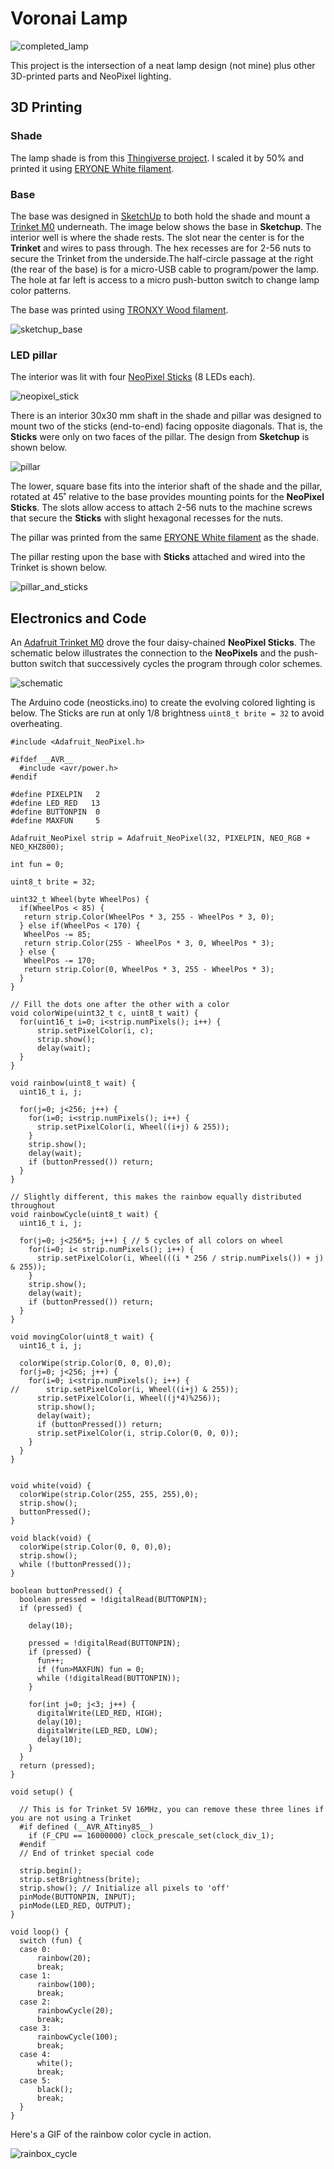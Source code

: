 # Voronai Lamp

![completed_lamp](https://github.com/woodwerk/3D_print_voronoi_lamp/blob/master/media/voronai_lamp.png)

This project is the intersection of a neat lamp design (not mine) plus other 3D-printed parts and NeoPixel lighting.

## 3D Printing

### Shade
The lamp shade is from this [Thingiverse project](https://www.thingiverse.com/thing:584714). I scaled it by 50% and printed it using [ERYONE White filament](https://amzn.to/3105Kha).

### Base
The base was designed in [SketchUp](http://bit.ly/2LKs3E0) to both hold the shade and mount a [Trinket M0](https://www.adafruit.com/product/3500) underneath. The image below shows the base in **Sketchup**. The interior well is where the shade rests. The slot near the center is for the **Trinket** and wires to pass through. The hex recesses are for 2-56 nuts to secure the Trinket from the underside.The half-circle passage at the right (the rear of the base) is for a micro-USB cable to program/power the lamp. The hole at far left is access to a micro push-button switch to change lamp color patterns.

The base was printed using [TRONXY Wood filament](https://amzn.to/2LKLBYL).

![sketchup_base](https://github.com/woodwerk/3D_print_voronoi_lamp/blob/master/media/voronai_base_skp.png)

### LED pillar
The interior was lit with four [NeoPixel Sticks](https://www.adafruit.com/product/1426) (8 LEDs each). 

![neopixel_stick](https://github.com/woodwerk/3D_print_voronoi_lamp/blob/master/media/neopixel_stick.png)

There is an interior 30x30 mm shaft in the shade and pillar was designed to mount two of the sticks (end-to-end) facing opposite diagonals. That is, the **Sticks** were only on two faces of the pillar. The design from **Sketchup** is shown below.

![pillar](https://github.com/woodwerk/3D_print_voronoi_lamp/blob/master/media/pillar_skp.png)

The lower, square base fits into the interior shaft of the shade and the pillar, rotated at 45˚ relative to the base provides mounting points for the **NeoPixel Sticks**. The slots allow access to attach 2-56 nuts to the machine screws that secure the **Sticks** with slight hexagonal recesses for the nuts.

The pillar was printed from the same [ERYONE White filament](https://amzn.to/3105Kha) as the shade.

The pillar resting upon the base with **Sticks** attached and wired into the Trinket is shown below.

![pillar_and_sticks](https://github.com/woodwerk/3D_print_voronoi_lamp/blob/master/media/voronai_pillar.png)

## Electronics and Code
An [Adafruit Trinket M0](https://www.adafruit.com/product/3500) drove the four daisy-chained **NeoPixel Sticks**. The schematic below illustrates the connection to the **NeoPixels** and the push-button switch that successively cycles the program through color schemes.

![schematic](https://github.com/woodwerk/3D_print_voronoi_lamp/blob/master/media/voronai_schematic.png)

The Arduino code (neosticks.ino) to create the evolving colored lighting is below. The Sticks are run at only 1/8 brightness `uint8_t brite = 32` to avoid overheating.

```
#include <Adafruit_NeoPixel.h>

#ifdef __AVR__
  #include <avr/power.h>
#endif

#define PIXELPIN   2
#define LED_RED   13
#define BUTTONPIN  0
#define MAXFUN     5

Adafruit_NeoPixel strip = Adafruit_NeoPixel(32, PIXELPIN, NEO_RGB + NEO_KHZ800);

int fun = 0;

uint8_t brite = 32;

uint32_t Wheel(byte WheelPos) {
  if(WheelPos < 85) {
   return strip.Color(WheelPos * 3, 255 - WheelPos * 3, 0);
  } else if(WheelPos < 170) {
   WheelPos -= 85;
   return strip.Color(255 - WheelPos * 3, 0, WheelPos * 3);
  } else {
   WheelPos -= 170;
   return strip.Color(0, WheelPos * 3, 255 - WheelPos * 3);
  }
}

// Fill the dots one after the other with a color
void colorWipe(uint32_t c, uint8_t wait) {
  for(uint16_t i=0; i<strip.numPixels(); i++) {
      strip.setPixelColor(i, c);
      strip.show();
      delay(wait);
  }
}

void rainbow(uint8_t wait) {
  uint16_t i, j;

  for(j=0; j<256; j++) {
    for(i=0; i<strip.numPixels(); i++) {
      strip.setPixelColor(i, Wheel((i+j) & 255));
    }
    strip.show();
    delay(wait);
    if (buttonPressed()) return;
  }
}

// Slightly different, this makes the rainbow equally distributed throughout
void rainbowCycle(uint8_t wait) {
  uint16_t i, j;

  for(j=0; j<256*5; j++) { // 5 cycles of all colors on wheel
    for(i=0; i< strip.numPixels(); i++) {
      strip.setPixelColor(i, Wheel(((i * 256 / strip.numPixels()) + j) & 255));
    }
    strip.show();
    delay(wait);
    if (buttonPressed()) return;
  }
}

void movingColor(uint8_t wait) {
  uint16_t i, j;

  colorWipe(strip.Color(0, 0, 0),0);
  for(j=0; j<256; j++) {
    for(i=0; i<strip.numPixels(); i++) {
//      strip.setPixelColor(i, Wheel((i+j) & 255));
      strip.setPixelColor(i, Wheel((j*4)%256));
      strip.show();
      delay(wait);
      if (buttonPressed()) return;
      strip.setPixelColor(i, strip.Color(0, 0, 0));
    }
  }
}


void white(void) {
  colorWipe(strip.Color(255, 255, 255),0);
  strip.show();
  buttonPressed();
}

void black(void) {
  colorWipe(strip.Color(0, 0, 0),0);
  strip.show();
  while (!buttonPressed());
}

boolean buttonPressed() {
  boolean pressed = !digitalRead(BUTTONPIN);
  if (pressed) {
    
    delay(10);

    pressed = !digitalRead(BUTTONPIN);
    if (pressed) {
      fun++;
      if (fun>MAXFUN) fun = 0;
      while (!digitalRead(BUTTONPIN));
    }

    for(int j=0; j<3; j++) {
      digitalWrite(LED_RED, HIGH);
      delay(10);
      digitalWrite(LED_RED, LOW);
      delay(10);
    }
  }
  return (pressed);
}

void setup() {

  // This is for Trinket 5V 16MHz, you can remove these three lines if you are not using a Trinket
  #if defined (__AVR_ATtiny85__)
    if (F_CPU == 16000000) clock_prescale_set(clock_div_1);
  #endif
  // End of trinket special code
  
  strip.begin();
  strip.setBrightness(brite);
  strip.show(); // Initialize all pixels to 'off'
  pinMode(BUTTONPIN, INPUT);
  pinMode(LED_RED, OUTPUT);
}

void loop() {
  switch (fun) {
  case 0:
      rainbow(20);
      break;
  case 1:
      rainbow(100);
      break;
  case 2:
      rainbowCycle(20);
      break;
  case 3:
      rainbowCycle(100);
      break;
  case 4:
      white();
      break;
  case 5:
      black();
      break;
  }
}

```

Here's a GIF of the rainbow color cycle in action.

![rainbox_cycle](https://github.com/woodwerk/3D_print_voronoi_lamp/blob/master/media/voronoi.gif)
